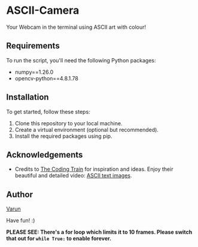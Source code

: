 # ASCII-Camera
Your Webcam in the terminal using ASCII art with colour! 

## Requirements
To run the script, you'll need the following Python packages:
- numpy==1.26.0
- opencv-python==4.8.1.78

## Installation
To get started, follow these steps:

1. Clone this repository to your local machine.
2. Create a virtual environment (optional but recommended).
3. Install the required packages using pip.

## Acknowledgements
- Credits to [The Coding Train](https://www.youtube.com/@TheCodingTrain) for inspiration and ideas. Enjoy their beautiful and detailed video: [ASCII text images](https://www.youtube.com/watch?v=55iwMYv8tGI&t=1116s).

## Author
[Varun](https://github.com/Vaarun-C)

Have fun! :)

**PLEASE SEE: There's a for loop which limits it to 10 frames. Please switch that out for `while True:` to enable forever.**

